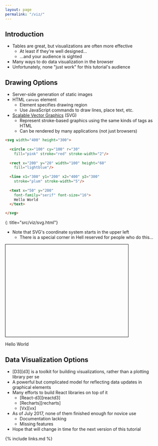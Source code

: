 ```yaml
---
layout: page
permalink: "/viz/"
---
```


## Introduction

- Tables are great, but visualizations are often more effective
  - At least if they're well designed…
  - …and your audience is sighted
- Many ways to do data visualization in the browser
- Unfortunately, none "just work" for this tutorial's audience

## Drawing Options

- Server-side generation of static images
- HTML `canvas` element
  - Element specifies drawing region
  - Use JavaScript commands to draw lines, place text, etc.
- [Scalable Vector Graphics](../gloss/#svg) (SVG)
  - Represent stroke-based graphics using the same kinds of tags as HTML
  - Can be rendered by many applications (not just browsers)

```html
<svg width="400" height="300">
      
  <circle cx="100" cy="100" r="30" 
    fill="pink" stroke="red" stroke-width="2"/>
      
  <rect x="200" y="20" width="100" height="60"
    fill="lightblue"/>
      
  <line x1="300" y1="200" x2="400" y2="300"
    stroke="plum" stroke-width="5"/>
      
  <text x="50" y="200"
    font-family="serif" font-size="16">
    Hello World
  </text>

</svg>
```
{: title="src/viz/svg.html"}

- Note that SVG's coordinate system starts in the upper left
  - There is a special corner in Hell reserved for people who do this…

<svg width="400" height="300" style="border: 1px solid black;">
      
  <circle cx="100" cy="100" r="30" 
    fill="pink" stroke="red" stroke-width="2"/>
      
  <rect x="200" y="20" width="100" height="60"
    fill="lightblue"/>
      
  <line x1="300" y1="200" x2="400" y2="300"
    stroke="plum" stroke-width="5"/>
      
  <text x="50" y="200"
    font-family="serif" font-size="16">
    Hello World
  </text>

</svg>

## Data Visualization Options

- [D3][d3] is a toolkit for building visualizations, rather than a plotting library per se
- A powerful but complicated model for reflecting data updates in graphical elements
- Many efforts to build React libraries on top of it
  - [React-d3][reactd3]
  - [Recharts][recharts]
  - [Vx][vx]
- As of July 2017, none of them finished enough for novice use
  - Documentation lacking
  - Missing features
- Hope that will change in time for the next version of this tutorial

{% include links.md %}
